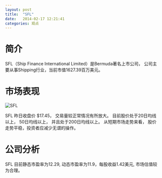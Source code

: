 ```yaml
---
layout: post
title:  "SFL"
date:   2014-02-17 12:21:41
categories: 观点
---
```


# 简介
SFL（Ship Finance International Limited）是Bermuda著名上市公司，
公司主要从事Shipping行业，当前市值1627.39百万美元。

# 市场表现

![SFL](http://finviz.com/chart.ashx?t=SFL&ty=c&ta=1&p=d&s=l)

SFL 昨日收盘价 $17.45，
交易量较正常情况有所放大。
目前股价处于20日均线以上，
50日均线以上，
并且处于200日均线以上。
从短期市场走势来看，
股价走势平稳，投资者应减少无谓的操作。

# 公司分析
SFL 目前静态市盈率为12.29, 动态市盈率为11.9，每股收益1.42美元,
市场估值较为合理。
